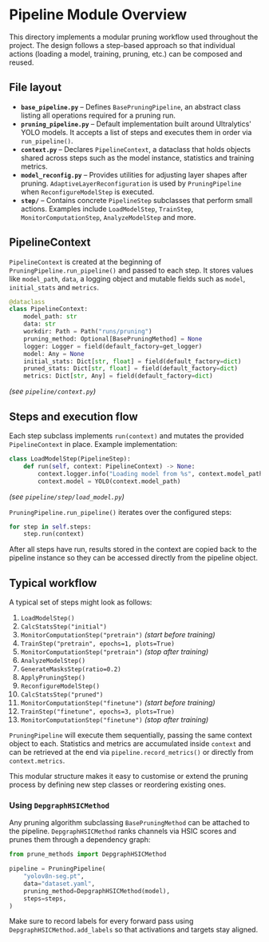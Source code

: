 # Pipeline Module Overview

This directory implements a modular pruning workflow used throughout the project. The design follows a step-based approach so that individual actions (loading a model, training, pruning, etc.) can be composed and reused.

## File layout

- **`base_pipeline.py`** – Defines `BasePruningPipeline`, an abstract class listing all operations required for a pruning run.
- **`pruning_pipeline.py`** – Default implementation built around Ultralytics' YOLO models. It accepts a list of steps and executes them in order via `run_pipeline()`.
- **`context.py`** – Declares `PipelineContext`, a dataclass that holds objects shared across steps such as the model instance, statistics and training metrics.
- **`model_reconfig.py`** – Provides utilities for adjusting layer shapes after pruning. `AdaptiveLayerReconfiguration` is used by `PruningPipeline` when `ReconfigureModelStep` is executed.
- **`step/`** – Contains concrete `PipelineStep` subclasses that perform small actions. Examples include `LoadModelStep`, `TrainStep`, `MonitorComputationStep`, `AnalyzeModelStep` and more.

## PipelineContext

`PipelineContext` is created at the beginning of `PruningPipeline.run_pipeline()` and passed to each step. It stores values like `model_path`, `data`, a logging object and mutable fields such as `model`, `initial_stats` and `metrics`.

```python
@dataclass
class PipelineContext:
    model_path: str
    data: str
    workdir: Path = Path("runs/pruning")
    pruning_method: Optional[BasePruningMethod] = None
    logger: Logger = field(default_factory=get_logger)
    model: Any = None
    initial_stats: Dict[str, float] = field(default_factory=dict)
    pruned_stats: Dict[str, float] = field(default_factory=dict)
    metrics: Dict[str, Any] = field(default_factory=dict)
```

*(see `pipeline/context.py`)*

## Steps and execution flow

Each step subclass implements `run(context)` and mutates the provided `PipelineContext` in place. Example implementation:

```python
class LoadModelStep(PipelineStep):
    def run(self, context: PipelineContext) -> None:
        context.logger.info("Loading model from %s", context.model_path)
        context.model = YOLO(context.model_path)
```

*(see `pipeline/step/load_model.py`)*

`PruningPipeline.run_pipeline()` iterates over the configured steps:

```python
for step in self.steps:
    step.run(context)
```

After all steps have run, results stored in the context are copied back to the pipeline instance so they can be accessed directly from the pipeline object.

## Typical workflow

A typical set of steps might look as follows:

1. `LoadModelStep()`
2. `CalcStatsStep("initial")`
3. `MonitorComputationStep("pretrain")` *(start before training)*
4. `TrainStep("pretrain", epochs=1, plots=True)`
5. `MonitorComputationStep("pretrain")` *(stop after training)*
6. `AnalyzeModelStep()`
7. `GenerateMasksStep(ratio=0.2)`
8. `ApplyPruningStep()`
9. `ReconfigureModelStep()`
10. `CalcStatsStep("pruned")`
11. `MonitorComputationStep("finetune")` *(start before training)*
12. `TrainStep("finetune", epochs=3, plots=True)`
13. `MonitorComputationStep("finetune")` *(stop after training)*

`PruningPipeline` will execute them sequentially, passing the same context object to each. Statistics and metrics are accumulated inside `context` and can be retrieved at the end via `pipeline.record_metrics()` or directly from `context.metrics`.

This modular structure makes it easy to customise or extend the pruning process by defining new step classes or reordering existing ones.

### Using ``DepgraphHSICMethod``

Any pruning algorithm subclassing ``BasePruningMethod`` can be attached to the pipeline. ``DepgraphHSICMethod`` ranks channels via HSIC scores and prunes them through a dependency graph:

```python
from prune_methods import DepgraphHSICMethod

pipeline = PruningPipeline(
    "yolov8n-seg.pt",
    data="dataset.yaml",
    pruning_method=DepgraphHSICMethod(model),
    steps=steps,
)
```

Make sure to record labels for every forward pass using
``DepgraphHSICMethod.add_labels`` so that activations and targets stay aligned.

